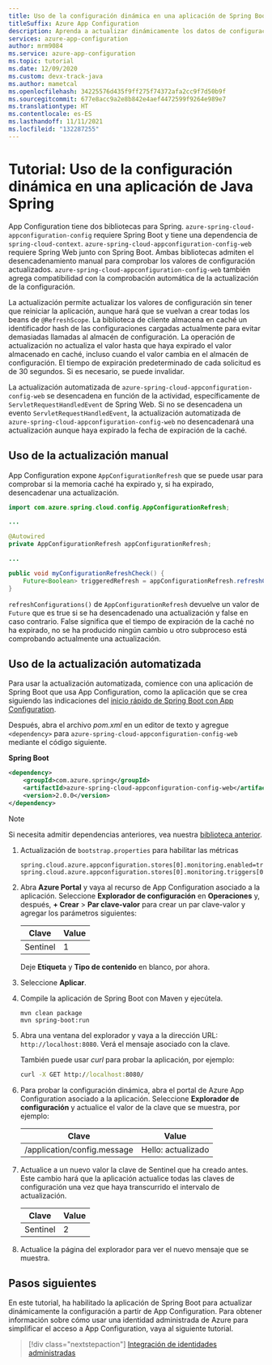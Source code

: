 ```yaml
---
title: Uso de la configuración dinámica en una aplicación de Spring Boot
titleSuffix: Azure App Configuration
description: Aprenda a actualizar dinámicamente los datos de configuración para aplicaciones de Spring Boot
services: azure-app-configuration
author: mrm9084
ms.service: azure-app-configuration
ms.topic: tutorial
ms.date: 12/09/2020
ms.custom: devx-track-java
ms.author: mametcal
ms.openlocfilehash: 34225576d435f9ff275f74372afa2cc9f7d50b9f
ms.sourcegitcommit: 677e8acc9a2e8b842e4aef4472599f9264e989e7
ms.translationtype: HT
ms.contentlocale: es-ES
ms.lasthandoff: 11/11/2021
ms.locfileid: "132287255"
---
```

# <a name="tutorial-use-dynamic-configuration-in-a-java-spring-app"></a>Tutorial: Uso de la configuración dinámica en una aplicación de Java Spring

App Configuration tiene dos bibliotecas para Spring. `azure-spring-cloud-appconfiguration-config` requiere Spring Boot y tiene una dependencia de `spring-cloud-context`. `azure-spring-cloud-appconfiguration-config-web` requiere Spring Web junto con Spring Boot. Ambas bibliotecas admiten el desencadenamiento manual para comprobar los valores de configuración actualizados. `azure-spring-cloud-appconfiguration-config-web` también agrega compatibilidad con la comprobación automática de la actualización de la configuración.

La actualización permite actualizar los valores de configuración sin tener que reiniciar la aplicación, aunque hará que se vuelvan a crear todas los beans de `@RefreshScope`. La biblioteca de cliente almacena en caché un identificador hash de las configuraciones cargadas actualmente para evitar demasiadas llamadas al almacén de configuración. La operación de actualización no actualiza el valor hasta que haya expirado el valor almacenado en caché, incluso cuando el valor cambia en el almacén de configuración. El tiempo de expiración predeterminado de cada solicitud es de 30 segundos. Si es necesario, se puede invalidar.

La actualización automatizada de `azure-spring-cloud-appconfiguration-config-web` se desencadena en función de la actividad, específicamente de `ServletRequestHandledEvent` de Spring Web. Si no se desencadena un evento `ServletRequestHandledEvent`, la actualización automatizada de `azure-spring-cloud-appconfiguration-config-web` no desencadenará una actualización aunque haya expirado la fecha de expiración de la caché.

## <a name="use-manual-refresh"></a>Uso de la actualización manual

App Configuration expone `AppConfigurationRefresh` que se puede usar para comprobar si la memoria caché ha expirado y, si ha expirado, desencadenar una actualización.

```java
import com.azure.spring.cloud.config.AppConfigurationRefresh;

...

@Autowired
private AppConfigurationRefresh appConfigurationRefresh;

...

public void myConfigurationRefreshCheck() {
    Future<Boolean> triggeredRefresh = appConfigurationRefresh.refreshConfigurations();
}
```

`refreshConfigurations()` de `AppConfigurationRefresh` devuelve un valor de `Future` que es true si se ha desencadenado una actualización y false en caso contrario. False significa que el tiempo de expiración de la caché no ha expirado, no se ha producido ningún cambio u otro subproceso está comprobando actualmente una actualización.

## <a name="use-automated-refresh"></a>Uso de la actualización automatizada

Para usar la actualización automatizada, comience con una aplicación de Spring Boot que usa App Configuration, como la aplicación que se crea siguiendo las indicaciones del [inicio rápido de Spring Boot con App Configuration](quickstart-java-spring-app.md).

Después, abra el archivo *pom.xml* en un editor de texto y agregue `<dependency>` para `azure-spring-cloud-appconfiguration-config-web` mediante el código siguiente.

**Spring Boot**

```xml
<dependency>
    <groupId>com.azure.spring</groupId>
    <artifactId>azure-spring-cloud-appconfiguration-config-web</artifactId>
    <version>2.0.0</version>
</dependency>
```

> [!NOTE]
> Si necesita admitir dependencias anteriores, vea nuestra [biblioteca anterior](https://github.com/Azure/azure-sdk-for-java/blob/spring-cloud-starter-azure-appconfiguration-config_1.2.9/sdk/appconfiguration/spring-cloud-starter-azure-appconfiguration-config/README.md).

1. Actualización de `bootstrap.properties` para habilitar las métricas

    ```properties
    spring.cloud.azure.appconfiguration.stores[0].monitoring.enabled=true
    spring.cloud.azure.appconfiguration.stores[0].monitoring.triggers[0].key=sentinel
    ```

1. Abra **Azure Portal** y vaya al recurso de App Configuration asociado a la aplicación. Seleccione **Explorador de configuración** en **Operaciones** y, después, **+ Crear** > **Par clave-valor** para crear un par clave-valor y agregar los parámetros siguientes:

    | Clave | Value |
    |---|---|
    | Sentinel | 1 |

    Deje **Etiqueta** y **Tipo de contenido** en blanco, por ahora.

1. Seleccione **Aplicar**.

1. Compile la aplicación de Spring Boot con Maven y ejecútela.

    ```shell
    mvn clean package
    mvn spring-boot:run
    ```

1. Abra una ventana del explorador y vaya a la dirección URL: `http://localhost:8080`.  Verá el mensaje asociado con la clave.

    También puede usar *curl* para probar la aplicación, por ejemplo:

    ```cmd
    curl -X GET http://localhost:8080/
    ```

1. Para probar la configuración dinámica, abra el portal de Azure App Configuration asociado a la aplicación. Seleccione **Explorador de configuración** y actualice el valor de la clave que se muestra, por ejemplo:

    | Clave | Value |
    |---|---|
    | /application/config.message | Hello: actualizado |

1. Actualice a un nuevo valor la clave de Sentinel que ha creado antes. Este cambio hará que la aplicación actualice todas las claves de configuración una vez que haya transcurrido el intervalo de actualización.

    | Clave | Value |
    |---|---|
    | Sentinel | 2 |

1. Actualice la página del explorador para ver el nuevo mensaje que se muestra.

## <a name="next-steps"></a>Pasos siguientes

En este tutorial, ha habilitado la aplicación de Spring Boot para actualizar dinámicamente la configuración a partir de App Configuration. Para obtener información sobre cómo usar una identidad administrada de Azure para simplificar el acceso a App Configuration, vaya al siguiente tutorial.

> [!div class="nextstepaction"]
> [Integración de identidades administradas](./howto-integrate-azure-managed-service-identity.md)
